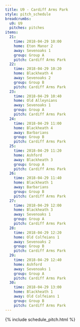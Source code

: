 ```yaml
---
title: U9 - Cardiff Arms Park
style: pitch_schedule
breadcrumbs:
  u9: U9
  pitches: pitches
items:
  21:
    time: 2018-04-29 10:00
    home: Eton Manor 2
    away: Sevenoaks 1
    group: Group A
    pitch: Cardiff Arms Park
  22:
    time: 2018-04-29 10:20
    home: Blackheath 4
    away: Sevenoaks 2
    group: Group B
    pitch: Cardiff Arms Park
  23:
    time: 2018-04-29 10:40
    home: Old Alleynians
    away: Sevenoaks 1
    group: Group A
    pitch: Cardiff Arms Park
  24:
    time: 2018-04-29 11:00
    home: Blackheath 4
    away: Barbarians
    group: Group B
    pitch: Cardiff Arms Park
  25:
    time: 2018-04-29 11:20
    home: Ashford
    away: Blackheath 3
    group: Group A
    pitch: Cardiff Arms Park
  26:
    time: 2018-04-29 11:40
    home: Blackheath 1
    away: Barbarians
    group: Group B
    pitch: Cardiff Arms Park
  27:
    time: 2018-04-29 12:00
    home: Blackheath 3
    away: Sevenoaks 1
    group: Group A
    pitch: Cardiff Arms Park
  28:
    time: 2018-04-29 12:20
    home: Old Colfeians 1
    away: Sevenoaks 2
    group: Group B
    pitch: Cardiff Arms Park
  29:
    time: 2018-04-29 12:40
    home: Ashford
    away: Sevenoaks 1
    group: Group A
    pitch: Cardiff Arms Park
  30:
    time: 2018-04-29 13:00
    home: Blackheath 1
    away: Old Colfeians 1
    group: Group B
    pitch: Cardiff Arms Park
---
```


{% include schedule_pitch.html %}
